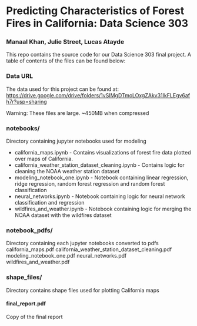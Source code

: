 # Predicting Characteristics of Forest Fires in California: Data Science 303
### Manaal Khan, Julie Street, Lucas Atayde
This repo contains the source code for our Data Science 303 final project. A
table of contents of the files can be found below:

### Data URL
The data used for this project can be found at:
https://drive.google.com/drive/folders/1vSIMgDTmoLOxgZAkv31IkFLEgv6afh7r?usp=sharing

Warning: These files are large. ~450MB when compressed

### notebooks/
Directory containing jupyter notebooks used for modeling
- california_maps.ipynb - Contains visualizations of forest fire data plotted over maps of California.
- california_weather_station_dataset_cleaning.ipynb - Contains logic for cleaning the NOAA weather station dataset
- modeling_notebook_one.ipynb - Notebook containing linear regression, ridge regression, random forest regression and random forest classification
- neural_networks.ipynb - Notebook containing logic for neural network classification and regression
- wildfires_and_weather.ipynb - Notebook containing logic for merging the NOAA dataset with the wildfires dataset

### notebook_pdfs/
Directory containing each jupyter notebooks converted to pdfs
    california_maps.pdf
    california_weather_station_dataset_cleaning.pdf
    modeling_notebook_one.pdf
    neural_networks.pdf
    wildfires_and_weather.pdf

### shape_files/
Directory contains shape files used for plotting California maps

#### final_report.pdf
Copy of the final report
